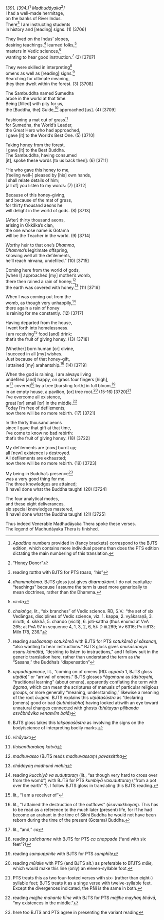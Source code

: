 *\[391. {394.}*[^1] *Madhudāyaka*[^2]*\]*  
I had a well-made hermitage,  
on the banks of River Indus.  
There[^3] I am instructing students  
in history and \[reading\] signs. (1) \[3706\]

They lived on the Indus’ slopes,  
desiring teachings,[^4] learned folks,[^5]  
masters in Vedic sciences,[^6]  
wanting to hear good instruction.[^7] (2) \[3707\]

They were skilled in interpreting[^8]  
omens as well as \[reading\] signs.[^9]  
Searching for ultimate meaning,  
they then dwelt within the forest. (3) \[3708\]

The Sambuddha named Sumedha  
arose in the world at that time.  
Being \[filled\] with pity for us,  
the \[Buddha, the\] Guide,[^10] approached \[us\]. (4) \[3709\]

Fashioning a mat out of grass[^11]  
for Sumedha, the World’s Leader,  
the Great Hero who had approached,  
I gave \[it\] to the World’s Best One. (5) \[3710\]

Taking honey from the forest,  
I gave \[it\] to the Best Buddha.  
The Sambuddha, having consumed  
\[it\], spoke these words \[to us back then\]: (6) \[3711\]

“He who gave this honey to me,  
\[feeling well-\] pleased by \[his\] own hands,  
I shall relate details of him;  
\[all of\] you listen to my words: (7) \[3712\]

Because of this honey-giving,  
and because of the mat of grass,  
for thirty thousand aeons he  
will delight in the world of gods. (8) \[3713\]

\[After\] thirty thousand aeons,  
arising in Okkāka’s clan,  
the one whose name is Gotama  
will be the Teacher in the world. (9) \[3714\]

Worthy heir to that one’s *Dhamma*,  
*Dhamma*’s legitimate offspring,  
knowing well all the defilements,  
he’ll reach nirvana, undefiled.” (10) \[3715\]

Coming here from the world of gods,  
\[when I\] approached \[my\] mother’s womb,  
there then rained a rain of honey;[^12]  
the earth was covered with honey.[^13] (11) \[3716\]

When I was coming out from the  
womb, as though very unhappily,[^14]  
there again a rain of honey  
is raining for me constantly. (12) \[3717\]

Having departed from the house,  
I went forth into homelessness.  
I am receiving[^15] food \[and\] drink:  
that’s the fruit of giving honey. (13) \[3718\]

\[Whether\] born human \[or\] divine,  
I succeed in all \[my\] wishes.  
Just because of that honey-gift,  
I attained \[my\] arahantship.[^16] (14) \[3719\]

When the god is raining, I am always living  
undefiled \[and\] happy, on grass four fingers \[high\],  
or[^17] covered[^18] by a tree \[bursting forth\] in full bloom,[^19]  
in an empty house, a pavilion, \[or\] tree root.[^20] (15-16)
\[3720\][^21]  
I’ve overcome all existence,  
great \[or\] small \[or\] in the middle.[^22]  
Today I’m free of defilements;  
now there will be no more rebirth. (17) \[3721\]

In the thirty thousand aeons  
since I gave that gift at that time,  
I’ve come to know no bad rebirth:  
that’s the fruit of giving honey. (18) \[3722\]

My defilements are \[now\] burnt up;  
all \[new\] existence is destroyed.  
All defilements are exhausted;  
now there will be no more rebirth. (19) \[3723\]

My being in Buddha’s presence[^23]  
was a very good thing for me.  
The three knowledges are attained;  
\[I have\] done what the Buddha taught! (20) \[3724\]

The four analytical modes,  
and these eight deliverances,  
six special knowledges mastered,  
\[I have\] done what the Buddha taught! (21) \[3725\]

Thus indeed Venerable Madhudāyaka Thera spoke these verses.  
The legend of Madhudāyaka Thera is finished.  
[^1]: *Apadāna* numbers provided in {fancy brackets} correspond to the
    BJTS edition, which contains more individual poems than does the PTS
    edition dictating the main numbering of this translation.  
[^2]: “Honey Donor”  
[^3]: reading *tattha* with BJTS for PTS *tassa,* “his”  
[^4]: *dhammakāmā.* BJTS gloss just gives *dharmakāmī*. I do not
    capitalize “teachings” because I assume the term is used more
    generically to mean doctrines, rather than *the* Dhamma.  
[^5]: *vinītā*  
[^6]: *chalaṅge,* lit., “six branches” of Vedic science. RD, S.V.: “the
    set of six Vedāngas, disciplines of Vedic science, viz. 1. kappa, 2.
    vyākaraṇā, 3. nirutti, 4. sikkhā, 5. chando (viciti), 6. joti-sattha
    (thus enumd at VvA 265; at PvA 97 in sequence 4, 1, 3, 2, 6, 5): D
    iii.269; Vv 6316; Pv ii.613; Miln 178, 236.”  
[^7]: reading *susāsanaṃ sotukāmā* with BJTS for PTS *sotukāmā pi
    sāsanaŋ,* “also wanting to hear instructions.” BJTS gloss gives
    *anuśāsanaya asanu kämättā,* “desiring to listen to instructions,”
    and I follow suit in the generic translation here, rather than
    understand the term as *the* “Sasana,” the Buddha’s “dispensation”  
[^8]: *uppādāgamane,* lit., “coming on of omens (RD: *uppāda* 1, BJTS
    gloss *utpāta*)” or “arrival of omens.” BJTS glosses *ºāgamane* as
    *śāstrayehi*, “traditional learning” (about omens), apparently
    conflating the term with *āgama*, which can mean the scriptures of
    manuals of particular religious groups, or more generally “meaning,
    understanding,” likewise a meaning of the root *ā+gam.* BJTS
    explains this *utpātaśāstra* as “declaring \[omens\] good or bad
    (*śubhāśubha*) having looked at/with an eye toward unnatural changes
    connected with ghosts (*bhūtayan piḷibanda asvābhāvika venasvīm
    balā*)  
[^9]: BJTS gloss takes this *lakṣaṇaśāstra* as involving the signs on
    the body/science of interpreting bodily marks.  
[^10]: *vināyako*  
[^11]: *tīṇisantharakaŋ katvā*  
[^12]: *madhuvasso* (BJTS reads *madhuvassaṃ*) *pavassittha*  
[^13]: *chādayaŋ madhunā mahiŋ*  
[^14]: reading *kucchiyā va suduttaraṃ* (lit., “as though very hard to
    cross over from the womb”) with BJTS for PTS *kumbiyā vasuduttaraŋ*
    (“from a pot over the earth” ?). I follow BJTS gloss in translating
    this BJTS reading.  
[^15]: lit., “I am a receiver of”  
[^16]: lit., “I attained the destruction of the outflows”
    (*āsavakkhayaŋ*). This has to be read as a reference to the much
    later (present) life, for if he had become an arahant in the time of
    Sikhi Buddha he would not have been reborn during the time of the
    present (Gotama) Buddha.  
[^17]: lit., “and,” *ca*  
[^18]: reading *sañchanne* with BJTS for PTS *ca chappade* (“and with
    six feet”?)  
[^19]: reading *sampupphite* with BJTS for PTS *samphīte*  
[^20]: reading *mūlake* with PTS (and BJTS alt.) as preferable to BTJTS
    *mūle,* which would make this line (only) an eleven-syllable foot.  
[^21]: PTS treats this as two four-footed verses with six- (rather than
    eight-) syllable feet; BJTS treats it as a singe verse with
    twelve-syllable feet. Except the divergences indicated, the Pāli is
    the same in both.  
[^22]: reading *majjhe mahante hīne* with BJTS for PTS *majjhe mayhaŋ
    bhāvā,* “my existences in the middle.”  
[^23]: here too BJTS and PTS agree in presenting the variant reading
